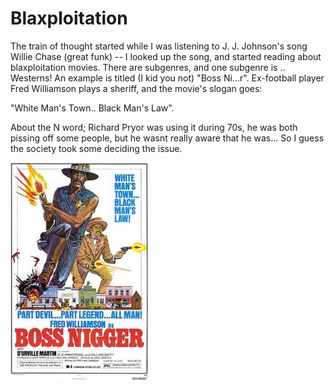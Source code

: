 # Blaxploitation

The train of thought started while I was listening to J. J. Johnson's
song Willie Chase (great funk) -- I looked up the song, and started
reading about blaxploitation movies. There are subgenres, and one
subgenre is .. Westerns!  An example is titled (I kid you not) "Boss
Ni...r". Ex-football player Fred Williamson plays a sheriff, and the
movie's slogan goes:

"White Man's Town.. Black Man's Law".

About the N word; Richard Pryor was using it during 70s, he was both
pissing off some people, but he wasnt really aware that he was... So I
guess the society took some deciding the issue.

![](220px-BossNiggerPoster.jpg)




